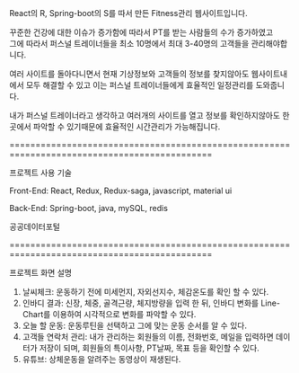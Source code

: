 React의 R, Spring-boot의 S를 따서 만든 Fitness관리 웹사이트입니다.	

꾸준한 건강에 대한 이슈가 증가함에 따라서 PT를 받는 사람들의 수가 증가하였고 	
그에 따라서 퍼스널 트레이너들을 최소 10명에서 최대 3-40명의 고객들을 관리해야합니다.

여러 사이트를 돌아다니면서 현재 기상정보와 고객들의 정보를 찾지않아도 웹사이트내에서 
모두 해결할 수 있고 이는 퍼스널 트레이너들에게 효율적인 일정관리를 도와줍니다.

내가 퍼스널 트레이너라고 생각하고 여러개의 사이트를 열고 정보를 확인하지않아도 
한 곳에서 파악할 수 있기때문에 효율적인 시간관리가 가능해집니다.

=============================================================================================

프로젝트 사용 기술  

Front-End: React, Redux, Redux-saga, javascript, material ui

Back-End: Spring-boot, java, mySQL, redis

공공데이터포털

=============================================================================================

프로젝트 화면 설명

1. 날씨체크: 운동하기 전에 미세먼지, 자외선지수, 체감온도를 확인 할 수 있다.
2. 인바디 결과: 신장, 체중, 골격근량, 체지방량을 입력 한 뒤, 인바디 변화를 Line-Chart를 이용하여 
   시각적으로 변화를 파악할 수 있다. 
3. 오늘 할 운동: 운동루틴을 선택하고 그에 맞는 운동 순서를 알 수 있다.
4. 고객들 연락처 관리: 내가 관리하는 회원들의 이름, 전화번호, 메일을 입력하면 데이터가 저장이 되며, 
   회원들의 특이사항, PT날짜, 목표 등을 확인할 수 있다.
5. 유튜브: 상체운동을 알려주는 동영상이 재생된다.
